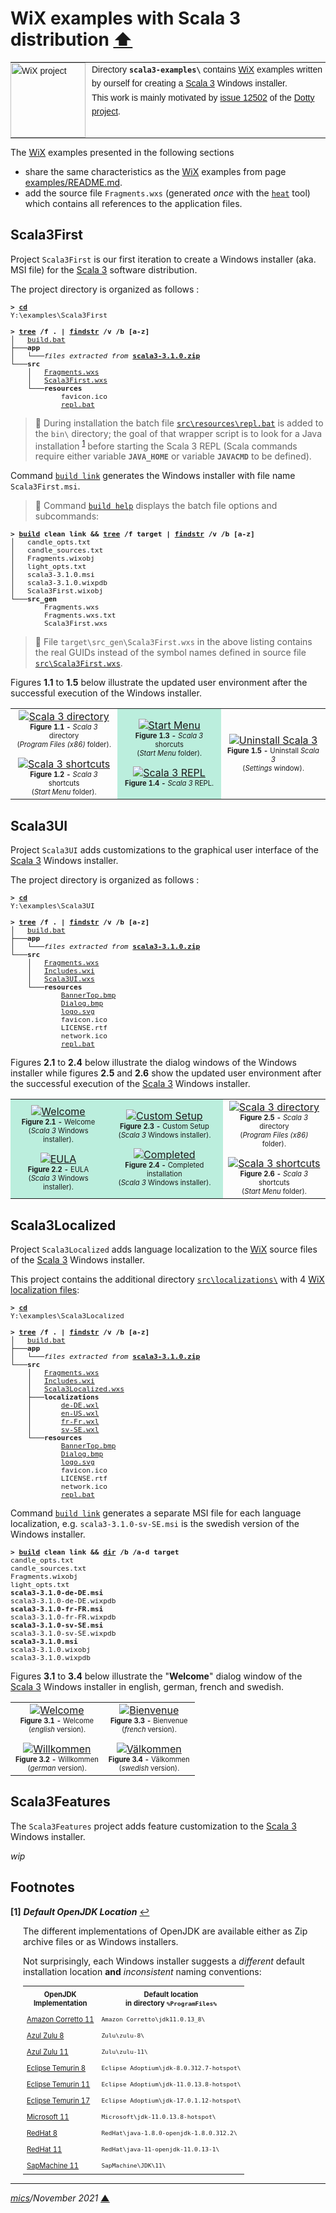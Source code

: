 # <span id="top">WiX examples with Scala 3 distribution</span> <span style="size:30%;"><a href="../README.md">⬆</a></span>

<table style="font-family:Helvetica,Arial;font-size:14px;line-height:1.6;">
  <tr>
  <td style="border:0;padding:0 10px 0 0;min-width:120px;">
    <a href="https://wixtoolset.org/" rel="external"><img style="border:0;width:120px;" src="../docs/wixtoolset.png" alt="WiX project" /></a>
  </td>
  <td style="border:0;padding:0;vertical-align:text-top;">
    Directory <strong><code>scala3-examples\</code></strong> contains <a href="https://wixtoolset.org/" rel="external">WiX</a> examples written by ourself for creating a <a href="https://dotty.epfl.ch/">Scala 3</a> Windows installer.<br/>This work is mainly motivated by <a href="https://github.com/lampepfl/dotty/issues/12502">issue 12502</a> of the <a href="https://github.com/lampepfl/dotty">Dotty project</a>.
  </td>
  </tr>
</table>

The [WiX][wix_toolset] examples presented in the following sections
- share the same characteristics as the [WiX][wix_toolset] examples from page [examples/README.md](../examples/README.md).
- add the source file `Fragments.wxs` (generated *once* with the [`heat`][wix_heat] tool) which contains all references to the application files. 

## <span id="scala3_first">Scala3First</span>

Project `Scala3First` is our first iteration to create a Windows installer (aka. MSI file) for the [Scala 3][scala3_releases] software distribution.

The project directory is organized as follows :
<pre style="font-size:80%;">
<b>&gt; <a href="https://docs.microsoft.com/en-us/windows-server/administration/windows-commands/cd">cd</a></b>
Y:\examples\Scala3First
&nbsp;
<b>&gt; <a href="https://docs.microsoft.com/en-us/windows-server/administration/windows-commands/tree">tree</a> /f . | <a href="https://docs.microsoft.com/en-us/windows-server/administration/windows-commands/findstr">findstr</a> /v /b [a-z]</b>
│   <a href="./Scala3First/build.bat">build.bat</a>
├───<b>app</b>
│   └───<i>files extracted from</i> <a href="https://github.com/lampepfl/dotty/releases/tag/3.1.0"><b>scala3-3.1.0.zip</b></a>
└───<b>src</b>
    │   <a href="./Scala3First/src/Fragments.wxs">Fragments.wxs</a>
    │   <a href="./Scala3First/src/Scala3First.wxs">Scala3First.wxs</a>
    └───<b>resources</b>
            favicon.ico
            <a href="./Scala3First/src/resources/repl.bat">repl.bat</a>
</pre>

> **:mag_right:** During installation the batch file [`src\resources\repl.bat`](./Scala3First/src/resources/repl.bat) is added to the `bin\` directory; the goal of that wrapper script is to look for a Java installation <sup id="anchor_01">[1](#footnote_01)</sup> before starting the Scala 3 REPL (Scala commands require either variable **`JAVA_HOME`** or variable **`JAVACMD`** to be defined).

Command [`build link`](./Scala3First/build.bat) generates the Windows installer with file name `Scala3First.msi`.

> **:mag_right:** Command [`build help`](./Scala3First/build.bat) displays the batch file options and subcommands:

<pre style="font-size:80%;">
<b>&gt; <a href="./Scala3First/build.bat">build</a> clean link &amp;&amp; <a href="https://docs.microsoft.com/en-us/windows-server/administration/windows-commands/tree">tree</a> /f target | <a href="https://docs.microsoft.com/en-us/windows-server/administration/windows-commands/findstr">findstr</a> /v /b [a-z]</b>
│   candle_opts.txt
│   candle_sources.txt
│   Fragments.wixobj
│   light_opts.txt
│   scala3-3.1.0.msi
│   scala3-3.1.0.wixpdb
│   Scala3First.wixobj
└───<b>src_gen</b>
        Fragments.wxs
        Fragments.wxs.txt
        Scala3First.wxs
</pre>

> **:mag_right:** File `target\src_gen\Scala3First.wxs` in the above listing contains the real GUIDs instead of the symbol names defined in source file [`src\Scala3First.wxs`](./Scala3First/src/Scala3.wxs).

Figures **1.1** to **1.5** below illustrate the updated user environment after the successful execution of the Windows installer.

<table>
<tr>
<td style="text-align:center;">
  <div>
  <a href="images/Scala3First.png">
  <img style="max-width:180px;" src="images/Scala3First.png" alt="Scala 3 directory" />
  </a>
  <div style="font-size:70%;"><b>Figure 1.1 -</b> <i>Scala 3</i> directory<br>(<i>Program Files (x86)</i> folder).<br/>&nbsp;
  </div>
  <div>
  <a href="images/Scala3First_Menu.png">
  <img style="max-width:180px;" src="images/Scala3First_Menu.png" alt="Scala 3 shortcuts" />
  </a>
  <div style="font-size:70%;"><b>Figure 1.2 -</b> <i>Scala 3</i> shortcuts<br>(<i>Start Menu</i> folder).
  </div>
</td>
<td style="text-align:center;background-color:#bbeedd;">
  <div>
  <a href="images/Scala3First_StartMenu.png">
  <img style="max-width:160px;" src="images/Scala3First_StartMenu.png" alt="Start Menu" />
  </a>
  <div style="font-size:70%;"><b>Figure 1.3 -</b> <i>Scala 3</i> shorcuts<br>(<i>Start Menu</i> folder).<br/>&nbsp;
  </div>
  <div>
  <a href="images/Scala3First_REPL.png">
  <img style="max-width:180px;" src="images/Scala3First_REPL.png" alt="Scala 3 REPL" />
  </a>
  <div style="font-size:70%;"><b>Figure 1.4 -</b> <i>Scala 3</i> REPL.
  </div>
</td>
<td style="text-align:center;">
  <a href="images/Scala3First_Uninstall.png">
  <img style="max-width:180px;" src="images/Scala3First_Uninstall.png" alt="Uninstall Scala 3" />
  </a>
  <div style="font-size:70%;"><b>Figure 1.5 -</b> Uninstall <i>Scala 3</i><br/>(<i>Settings</i> window).
</td>
</tr>
</table>

## <span id="scala3_ui">Scala3UI</span>

Project `Scala3UI` adds customizations to the graphical user interface of the [Scala 3][scala3] Windows installer.

The project directory is organized as follows :
<pre style="font-size:80%;">
<b>&gt; <a href="https://docs.microsoft.com/en-us/windows-server/administration/windows-commands/cd">cd</a></b>
Y:\examples\Scala3UI
&nbsp;
<b>&gt; <a href="https://docs.microsoft.com/en-us/windows-server/administration/windows-commands/tree">tree</a> /f . | <a href="https://docs.microsoft.com/en-us/windows-server/administration/windows-commands/findstr">findstr</a> /v /b [a-z]</b>
│   <a href="./Scala3UI/build.bat">build.bat</a>
├───<b>app</b>
│   └───<i>files extracted from</i> <a href="https://github.com/lampepfl/dotty/releases/tag/3.1.0"><b>scala3-3.1.0.zip</b></a>
└───<b>src</b>
    │   <a href="./Scala3UI/src/Fragments.wxs">Fragments.wxs</a>
    │   <a href="./Scala3UI/src/Includes.wxi">Includes.wxi</a>
    │   <a href="./Scala3UI/src/Scala3UI.wxs">Scala3UI.wxs</a>
    └───<b>resources</b>
            <a href="./Scala3UI/src/resources/BannerTop.bmp">BannerTop.bmp</a>
            <a href="./Scala3UI/src/resources/Dialog.bmp">Dialog.bmp</a>
            <a href="./Scala3UI/src/resources/logo.svg">logo.svg</a>
            favicon.ico
            LICENSE.rtf
            network.ico
            <a href="./Scala3UI/src/resources/repl.bat">repl.bat</a>
</pre>

Figures **2.1** to **2.4** below illustrate the dialog windows of the Windows installer while figures **2.5** and **2.6** show the updated user environment after the successful execution of the [Scala 3][scala3] Windows installer.

<table>
<tr>
<td style="text-align:center;background-color:#bbeedd;">
  <div>
  <a href="images/Scala3UI_Setup1.png">
  <img style="max-width:180px;" src="images/Scala3UI_Setup1.png" alt="Welcome" />
  </a>
  <div style="font-size:70%;"><b>Figure 2.1 -</b> Welcome<br/>(<i>Scala 3</i> Windows installer).<br/>&nbsp;
  </div>
  <div>
  <a href="images/Scala3UI_Setup2.png">
  <img style="max-width:180px;" src="images/Scala3UI_Setup2.png" alt="EULA" />
  </a>
  <div style="font-size:70%;"><b>Figure 2.2 -</b> EULA<br/>(<i>Scala 3</i> Windows installer).
  </div>
</td>
<td style="text-align:center;background-color:#bbeedd;">
  <div>
  <a href="images/Scala3UI_Setup3.png">
  <img style="max-width:180px;" src="images/Scala3UI_Setup3.png" alt="Custom Setup" />
  </a>
  <div style="font-size:70%;"><b>Figure 2.3 -</b> Custom Setup<br/>(<i>Scala 3</i> Windows installer).<br/>&nbsp;
  </div>
  <div>
  <a href="images/Scala3UI_Setup5.png">
  <img style="max-width:180px;" src="images/Scala3UI_Setup5.png" alt="Completed" />
  </a>
  <div style="font-size:70%;"><b>Figure 2.4 -</b> Completed installation<br/>(<i>Scala 3</i> Windows installer).
  </div>
</td>
<td style="text-align:center;">
  <div>
  <a href="images/Scala3UI.png">
  <img style="max-width:180px;" src="images/Scala3UI.png" alt="Scala 3 directory" />
  </a>
  <div style="font-size:70%;"><b>Figure 2.5 -</b> <i>Scala 3</i> directory<br>(<i>Program Files (x86)</i> folder).<br/>&nbsp;
  </div>
  <div>
  <a href="images/Scala3UI_Menu.png">
  <img style="max-width:180px;" src="images/Scala3UI_Menu.png" alt="Scala 3 shortcuts" />
  </a>
  <div style="font-size:70%;"><b>Figure 2.6 -</b> <i>Scala 3</i> shortcuts<br>(<i>Start Menu</i> folder).
  </div>
</td>
</tr>
</table>

## <span id="scala3_localized">Scala3Localized</span>

Project `Scala3Localized` adds language localization to the [WiX][wix_toolset] source files of the [Scala 3][scala3] Windows installer.

This project contains the additional directory [`src\localizations\`](./Scala3Localized/src/localizations/) with 4 [WiX localization files](https://wixtoolset.org//documentation/manual/v3/wixui/wixui_localization.html):
<pre style="font-size:80%;">
<b>&gt; <a href="https://docs.microsoft.com/en-us/windows-server/administration/windows-commands/cd">cd</a></b>
Y:\examples\Scala3Localized
&nbsp;
<b>&gt; <a href="https://docs.microsoft.com/en-us/windows-server/administration/windows-commands/tree">tree</a> /f . | <a href="https://docs.microsoft.com/en-us/windows-server/administration/windows-commands/findstr">findstr</a> /v /b [a-z]</b>
│   <a href="./Scala3Localized/build.bat">build.bat</a>
├───<b>app</b>
│   └───<i>files extracted from</i> <a href="https://github.com/lampepfl/dotty/releases/tag/3.1.0"><b>scala3-3.1.0.zip</b></a>
└───<b>src</b>
    │   <a href="./Scala3Localized/src/Fragments.wxs">Fragments.wxs</a>
    │   <a href="./Scala3Localized/src/Includes.wxi">Includes.wxi</a>
    │   <a href="./Scala3Localized/src/Scala3Localizedwxs">Scala3Localized.wxs</a>
    ├───<b>localizations</b>
    │       <a href="./Scala3Localized/src/localizations/de-DE.wxl">de-DE.wxl</a>
    │       <a href="./Scala3Localized/src/localizations/en-US.wxl">en-US.wxl</a>
    │       <a href="./Scala3Localized/src/localizations/fr-FR.wxl">fr-Fr.wxl</a>
    │       <a href="./Scala3Localized/src/localizations/sv-SE.wxl">sv-SE.wxl</a>
    └───<b>resources</b>
            <a href="./Scala3Localized/src/resources/BannerTop.bmp">BannerTop.bmp</a>
            <a href="./Scala3Localized/src/resources/Dialog.bmp">Dialog.bmp</a>
            <a href="./Scala3Localized/src/resources/logo.svg">logo.svg</a>
            favicon.ico
            LICENSE.rtf
            network.ico
            <a href="./Scala3Localized/src/resources/repl.bat">repl.bat</a>
</pre>

Command [`build link`](./Scala3Localized/build.bat) generates a separate MSI file for each language localization, e.g. `scala3-3.1.0-sv-SE.msi` is the swedish version of the Windows installer.

<pre style="font-size:80%;">
<b>&gt; <a href="./Scala3Localized/build.bat">build</a> clean link && <a href="https://docs.microsoft.com/en-us/windows-server/administration/windows-commands/dir">dir</a> /b /a-d target</b>
candle_opts.txt
candle_sources.txt
Fragments.wixobj
light_opts.txt
<b>scala3-3.1.0-de-DE.msi</b>
scala3-3.1.0-de-DE.wixpdb
<b>scala3-3.1.0-fr-FR.msi</b>
scala3-3.1.0-fr-FR.wixpdb
<b>scala3-3.1.0-sv-SE.msi</b>
scala3-3.1.0-sv-SE.wixpdb
<b>scala3-3.1.0.msi</b>
scala3-3.1.0.wixobj
scala3-3.1.0.wixpdb
</pre>

Figures **3.1** to **3.4** below illustrate the "**Welcome**" dialog window of the [Scala 3][scala3] Windows installer in english, german, french and swedish.

<table>
<tr>
<td style="text-align:center;">
  <div>
  <a href="images/Scala3Localized_Setup1.png">
  <img style="max-width:180px;" src="images/Scala3Localized_Setup1.png" alt="Welcome" />
  </a>
  <div style="font-size:70%;"><b>Figure 3.1 -</b> Welcome<br/>(<i>english</i> version).<br/>&nbsp;
  </div>
  <div>
  <a href="images/Scala3Localized_Setup1_de.png">
  <img style="max-width:180px;" src="images/Scala3Localized_Setup1_de.png" alt="Willkommen" />
  </a>
  <div style="font-size:70%;"><b>Figure 3.2 -</b> Willkommen<br/>(<i>german</i> version).
  </div>
</td>
<td style="text-align:center;">
  <div>
  <a href="images/Scala3Localized_Setup1_fr.png">
  <img style="max-width:180px;" src="images/Scala3Localized_Setup1_fr.png" alt="Bienvenue" />
  </a>
  <div style="font-size:70%;"><b>Figure 3.3 -</b> Bienvenue<br/>(<i>french</i> version).<br/>&nbsp;
  </div>
  <div>
  <a href="images/Scala3Localized_Setup1_se.png">
  <img style="max-width:180px;" src="images/Scala3Localized_Setup1_se.png" alt="Välkommen" />
  </a>
  <div style="font-size:70%;"><b>Figure 3.4 -</b> Välkommen<br/>(<i>swedish</i> version).
  </div>
</td>
</tr>
</table>

## <span id="scala3_features">Scala3Features</span>

The `Scala3Features` project adds feature customization to the [Scala 3][scala3] Windows installer.

*wip*

## <span id="footnotes">Footnotes</span>

<b name="footnote_01">[1]</b> ***Default OpenJDK Location*** [↩](#anchor_01)

<p style="margin:0 0 1em 20px;">
The different implementations of OpenJDK are available either as Zip archive files or as Windows installers.
</p>
<p style="margin:0 0 1em 20px;">
Not surprisingly, each Windows installer suggests a <i>different</i> default installation location <b>and</b> <i>inconsistent</i> naming conventions:
</p>
<table style="margin:0 0 1em 20px;font-size:80%;">
<tr>
  <th style="padding:6px;">OpenJDK<br/>Implementation</th>
  <th style="padding:6px;">Default location<br/>in directory <code>%ProgramFiles%</code></th>
</tr>
<tr>
  <td style="padding:6px;"><a href="https://github.com/corretto/corretto-11/releases">Amazon Corretto 11</a></td>
  <td style="padding:6px;"><code>Amazon Corretto\jdk11.0.13_8\</code></td>
</tr>
<tr>
  <td style="padding:6px;"><a href="https://www.azul.com/downloads/?version=java-8-lts&package=jdk">Azul Zulu 8</a></td>
  <td style="padding:6px;"><code>Zulu\zulu-8\</code></td>
</tr>
<tr>
  <td style="padding:6px;"><a href="https://www.azul.com/downloads/?version=java-11-lts&package=jdk">Azul Zulu 11</a></td>
  <td style="padding:6px;"><code>Zulu\zulu-11\</code></td>
</tr>
<tr>
  <td style="padding:6px;"><a href="https://adoptium.net/?variant=openjdk8&jvmVariant=hotspot">Eclipse&nbsp;Temurin&nbsp;8</a></td>
  <td style="padding:6px;"><code>Eclipse Adoptium\jdk-8.0.312.7-hotspot\</code></td>
</tr>
<tr>
  <td style="padding:6px;"><a href="https://adoptium.net/?variant=openjdk11&jvmVariant=hotspot">Eclipse&nbsp;Temurin&nbsp;11</a></td>
  <td style="padding:6px;"><code>Eclipse Adoptium\jdk-11.0.13.8-hotspot\</code></td>
</tr>
<tr>
  <td style="padding:6px;"><a href="https://adoptium.net/?variant=openjdk17&jvmVariant=hotspot">Eclipse&nbsp;Temurin&nbsp;17</a></td>
  <td style="padding:6px;"><code>Eclipse Adoptium\jdk-17.0.1.12-hotspot\</code></td>
</tr>
<tr>
  <td style="padding:6px;"><a href="https://docs.microsoft.com/en-us/java/openjdk/download#openjdk-11">Microsoft 11</a></td>
  <td style="padding:6px;"><code>Microsoft\jdk-11.0.13.8-hotspot\</code></td>
</tr>
<tr>
  <td style="padding:6px;"><a href="https://developers.redhat.com/products/openjdk/download">RedHat 8</a></td>
  <td style="padding:6px;"><code>RedHat\java-1.8.0-openjdk-1.8.0.312.2\</code></td>
</tr>
<tr>
  <td style="padding:6px;"><a href="https://developers.redhat.com/products/openjdk/download">RedHat 11</a></td>
  <td style="padding:6px;"><code>RedHat\java-11-openjdk-11.0.13-1\</code></td>
</tr>
<tr>
  <td style="padding:6px;"><a href="https://sap.github.io/SapMachine/">SapMachine 11</a></td>
  <td style="padding:6px;"><code>SapMachine\JDK\11\</code></td>
</tr>
</table>

***

*[mics](https://lampwww.epfl.ch/~michelou/)/November 2021* [**&#9650;**](#top)
<span id="bottom">&nbsp;</span>

<!-- link refs -->

[firegiant]: https://www.firegiant.com/
[microsoft_powershell]: https://docs.microsoft.com/en-us/powershell/scripting/getting-started/getting-started-with-windows-powershell?view=powershell-6
[scala3]: https://dotty.epfl.ch
[scala3_releases]: https://github.com/lampepfl/dotty/releases
[windows_program_files]: https://en.wikipedia.org/wiki/Program_Files
[windows_settings]: https://support.microsoft.com/en-us/windows/find-settings-in-windows-10-6ffbef87-e633-45ac-a1e8-b7a834578ac6
[windows_start_menu]: https://support.microsoft.com/en-us/windows/see-what-s-on-the-start-menu-a8ccb400-ad49-962b-d2b1-93f453785a13
[wix_candle]: https://wixtoolset.org/documentation/manual/v3/overview/candle.html
[wix_component]: https://wixtoolset.org/documentation/manual/v3/xsd/wix/component.html
[wix_heat]: https://wixtoolset.org/documentation/manual/v3/overview/heat.html
[wix_light]: https://wixtoolset.org/documentation/manual/v3/overview/light.html
[wix_toolset]: https://wixtoolset.org/
